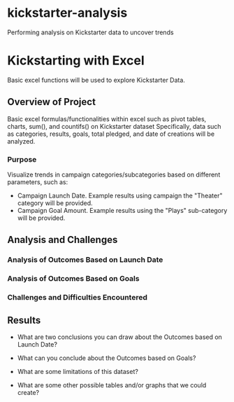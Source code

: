 # kickstarter-analysis
Performing analysis on Kickstarter data to uncover trends

# Kickstarting with Excel
Basic excel functions will be used to explore Kickstarter Data.

## Overview of Project
Basic excel formulas/functionalities within excel such as pivot tables, charts, sum(), and countifs() on Kickstarter dataset
Specifically, data such as categories, results, goals, total pledged, and date of creations will be analyzed.

### Purpose
Visualize trends in campaign categories/subcategories based on different parameters, such as:
- Campaign Launch Date. Example results using campaign the "Theater" category will be provided.
- Campaign Goal Amount. Example results using the "Plays" sub-category will be provided.

## Analysis and Challenges

### Analysis of Outcomes Based on Launch Date

### Analysis of Outcomes Based on Goals

### Challenges and Difficulties Encountered

## Results

- What are two conclusions you can draw about the Outcomes based on Launch Date?

- What can you conclude about the Outcomes based on Goals?

- What are some limitations of this dataset?

- What are some other possible tables and/or graphs that we could create?
